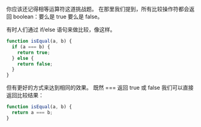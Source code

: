 你应该还记得相等运算符这道挑战题。 在那里我们提到，所有比较操作符都会返回 boolean：要么是 true 要么是 false。

有时人们通过 if/else 语句来做比较，像这样。
```javascript
function isEqual(a, b) {
  if (a === b) {
    return true;
  } else {
    return false;
  }
}
```
但有更好的方式来达到相同的效果。 既然 === 返回 true 或 false 我们可以直接返回比较结果：
```javascript
function isEqual(a, b) {
  return a === b;
}
```

